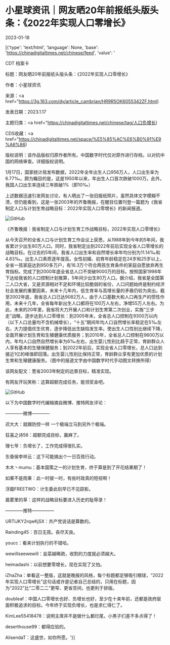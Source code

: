 # 小星球资讯｜网友晒20年前报纸头版头条：《2022年实现人口零增长》

2023-01-18

[{'type': 'text/html', 'language': None, 'base': 'https://chinadigitaltimes.net/chinese/feed', 'value': '

CDT 档案卡

标题：网友晒20年前报纸头版头条：《2022年实现人口零增长》

作者：小星球资讯

来源：<a href="https://3g.163.com/dy/article_cambrian/HR9R5OK6055342ZF.html)

发表日期：2023.1.17

主题归类：<a href="https://chinadigitaltimes.net/chinese/tag/人口负增长)

CDS收藏：<a href="https://chinadigitaltimes.net/space/%E5%85%AC%E6%B0%91%E9%A6%86)

版权说明：该作品版权归原作者所有。中国数字时代仅对原作进行存档，以对抗中国的网络审查。详细版权说明。





1月17日，国家统计局发布数据，2022年全年出生人口956万人，人口出生率为6.77‰。颇为瞩目的是，这是1950年以来，年出生人口首次跌破1000万。此外，我国人口出生率连续三年跌破1%（即10‰）

上述数据迅速引发网友讨论，有人晒出了一张旧报纸照片，虽然具体文字模糊不清，但仍能看到，这是一张2003年的齐鲁晚报，在醒目位置刊登一篇题为《我省制定人口与计划生育战略目标：2022年实现人口零增长》的新闻报道。

![GitHub](https://chinadigitaltimes.net/chinese/files/2023/01/image-1674027543462.png)



《齐鲁晚报｜我省制定人口与计划生育工作战略目标，2022年实现人口零增长》

从今天召开的全省人口与计划生育工作会议上获悉，从1988年到今年的5年间，我省累计少出生80万人口。同时，我省制定出到2022年前后实现全省人口零增长的战略目标。在过去的5年间，我省人口出生率和自然增长率年均分别为11.14‰和4.83‰。出生人口素质逐年提高。女性初婚、初育年龄稳定在24岁和25岁以上，全省一孩家庭达到950多万户，有16.3万个符合两孩生育条件的家庭自愿放弃再生育指标。完成了到2000年底全省总人口不突破9000万的目标。按照国家1998年下达给我省的人口控制计划推算，5年间少出生80万人口。据介绍，我省是全国第二人口大省，又是资源相对不足和环境比较脆弱的省份，人口问题始终是制约经济社会发展的重要因素，未来十几年内，低生育率与高增长量的矛盾仍较为突出。截至2002年底，我省总人口已达9082万人，由于人口基数大和人口再生产的惯性作用，未来十几年，全省每年新出生人口都将在100万人左右，净增55万人左右。为此，未来的20年里，我省将大力开展人口和计划生育第二次创业，实施“三步走”战略，逐步达到人口零增长：到2005年末，全省总人口控制在9300万以内（以下人口总量均不含机械增长），“十五”期间年均人口自然增长率稳定在5‰左右，大力提倡优生优育，逐步降低出生缺陷发生率。使出生人口性别比继续下降，全面开展计划生育和生殖健康优质服务；到2010年，全省总人口控制在9600万以内，年均人口自然自然增长率为6‰左右，出生婴儿性别比趋于正常，育龄群众人人享有基本的生殖保健服务；到2022年前后，实现全省人口零增长，总人口达到接近1亿的峰值即回落。出生婴儿性别比保持正常，育龄群众享有更加优质的计划生育和生殖健康服务。（图中的报道文字由中国数字时代手动图文转换所得）



该网友配文：葱省2003年制定的远景目标，精准实现。

有网友开玩笑称：这算超额完成任务，能领奖金吧。

![GitHub](https://chinadigitaltimes.net/chinese/files/2023/01/image-1674027532906.png)

以下为中国数字时代编辑摘自微博、推特网友评论：

————微博————

迟大大：就跟防控一样 一个极端立马到另外个极端。

狂喜之诗56：超额完成目标，赢麻了。

理七爷：负增长了，工作完成得很扎实。

东昏侯李祥云：这下可能搞出个一日百孩行动。

木木丶mumu：基本国策之一的计划生育，终于算是到了开花结果期了！

如果不是雨果：此一时彼一时，有些时政真的短视啊！

浮圖FREETWO：计生委此刻早已不见踪影。

晨雾里的草：这样的战略目标要进入历史的耻辱录！

————推特—————

URTlJKY2rqwKjSX：共产党说话是算数的。

Rainding45：百日无孩。丧尽天良。

youcc：看来计划执行的不错哈。

wewillseewewill：韭菜越稀疏，收割的力度就必须越大。

heimadashi：以前想要零增长，现在实现了又怕。

iZhaZha：单看这一整版，这就是晚报的风格，每个标题都足够吸引眼球，“2022年实现人口零增长”这句话或许是记者自己总结的，只用在标题，因为“2022”比“二零二二”更窄、更省空间，也更利于排版。

doubleaf：中国人口零增长也好、负增长也好，至少在十来年前，还都是政府层面积极追求的目标。今年终于实现负增长，也是求仁得仁了。

KimLee55418478：说明主席并不是做什么都烂尾，小黑子们差不多点得了！

deserthouse99：都得应验的。

AlisendaT：这盛世，如你所愿。'}]